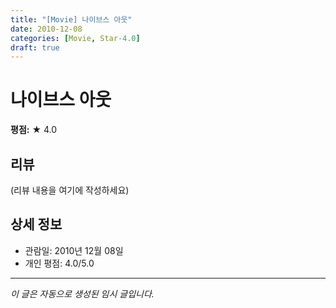 ```yaml
---
title: "[Movie] 나이브스 아웃"
date: 2010-12-08
categories: [Movie, Star-4.0]
draft: true
---
```


# 나이브스 아웃

**평점:** ★ 4.0

## 리뷰

(리뷰 내용을 여기에 작성하세요)

## 상세 정보

- 관람일: 2010년 12월 08일
- 개인 평점: 4.0/5.0

---

*이 글은 자동으로 생성된 임시 글입니다.*
